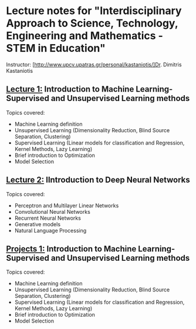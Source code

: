 # Lecture notes for "Interdisciplinary Approach to Science, Technology, Engineering and Mathematics - STEM in Education"

Instructor: [http://www.upcv.upatras.gr/personal/kastaniotis/]Dr. Dimitris Kastaniotis
## [Lecture 1:](Lecture1_share.pdf) Introduction to Machine Learning- Supervised and Unsupervised Learning methods
Topics covered: <br/>
- Machine Learning definition
- Unsupervised Learning (Dimensionality Reduction, Blind Source Separation, Clustering)
- Supervised Learning (Linear models for classification and Regression, Kernel Methods, Lazy Learning)
- Brief introduction to Optimization
- Model Selection

## [Lecture 2:](Lecture2_share.pdf) IIntroduction to Deep Neural Networks
Topics covered: <br/>
- Perceptron and Multilayer Linear Networks
- Convolutional Neural Networks
- Recurrent Neural Networks
- Generative models
- Natural Language Processing


## [Projects 1:](Projects.pdf) Introduction to Machine Learning- Supervised and Unsupervised Learning methods
Topics covered: <br/>
- Machine Learning definition
- Unsupervised Learning (Dimensionality Reduction, Blind Source Separation, Clustering)
- Supervised Learning (Linear models for classification and Regression, Kernel Methods, Lazy Learning)
- Brief introduction to Optimization
- Model Selection




